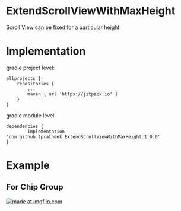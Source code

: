 # ExtendScrollViewWithMaxHeight

Scroll View can be fixed for a particular height

# Implementation

gradle project level:

	allprojects {
		repositories {
			...
			maven { url 'https://jitpack.io' }
		}
	}
  
gradle module level: 

	dependencies {
	        implementation 'com.github.tpratheek:ExtendScrollViewWithMaxHeight:1.0.0'
	}


# Example
## For Chip Group
<a href="https://imgflip.com/gif/3gu5x7"><img src="https://i.imgflip.com/3gu5x7.gif" title="made at imgflip.com"/></a>

